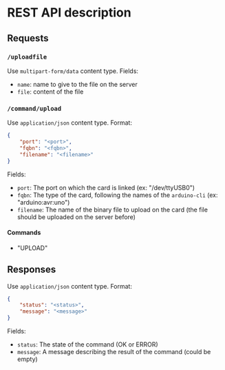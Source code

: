 # REST API description

## Requests

### `/uploadfile`

Use `multipart-form/data` content type.
Fields:
- `name`: name to give to the file on the server
- `file`: content of the file

### `/command/upload`

Use `application/json` content type.
Format:
```json
{
    "port": "<port>",
    "fqbn": "<fqbn>",
    "filename": "<filename>"
}
``` 

Fields:
- `port`: The port on which the card is linked (ex: "/dev/ttyUSB0")
- `fqbn`: The type of the card, following the names of the `arduino-cli` (ex: "arduino:avr:uno")
- `filename`: The name of the binary file to upload on the card (the file should be uploaded on the server before)

#### Commands
* "UPLOAD"

## Responses

Use `application/json` content type.
Format:
```json
{
    "status": "<status>",
    "message": "<message>"
}
```

Fields:
- `status`: The state of the command (OK or ERROR)
- `message`: A message describing the result of the command (could be empty)
